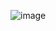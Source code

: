 ![image](https://github.com/Abiji-2020/Leetcode-2024/assets/145255212/f185fe85-9e7f-4384-b2e9-f7122b5ed69c)
